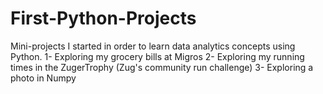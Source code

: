 # First-Python-Projects
Mini-projects I started in order to learn data analytics concepts using Python.
1- Exploring my grocery bills at Migros
2- Exploring my running times in the ZugerTrophy (Zug's community run challenge)
3- Exploring a photo in Numpy
